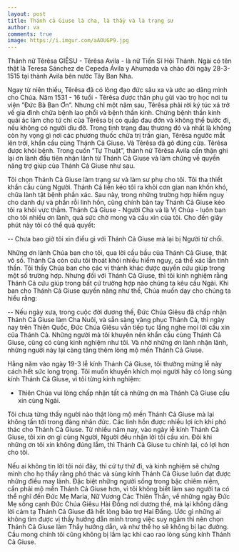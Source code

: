 ```yaml
---
layout: post
title: Thánh cả Giuse là cha, là thầy và là trạng sư
author: va
comments: true
image: https://i.imgur.com/aAOUGP9.jpg
---
```


Thánh nữ Têrêsa GIÊSU - Têrêsa Avila - là nữ Tiến Sĩ Hội Thánh. Ngài có tên thật là Teresa Sánchez de Cepeda Ávila y Ahumada và chào đời ngày 28-3-1515 tại thành Avila bên nước Tây Ban Nha.

Ngay từ niên thiếu, Têrêsa đã có lòng đạo đức sâu xa và ước ao dâng mình cho Chúa. Năm 1531 - 16 tuổi - Têrêsa được thân phụ gửi vào trọ học nơi tu viện ”Đức Bà Ban Ơn”. Nhưng chỉ một năm sau, Têrêsa phải rời ký túc xá trở về gia đình chữa bệnh lao phổi và bệnh thần kinh. Chứng bệnh thần kinh quái ác làm cho tứ chi của Têrêsa bị co quắp đau đớn và không thể bước đi, nếu không có người dìu đỡ. Trong tình trạng đau thương đó và nhất là không còn hy vọng gì nơi các phương thuốc chữa trị trần gian, Têrêsa ngước mắt lên trời, khẩn cầu cùng Thánh Cả Giuse. Và Têrêsa đã gõ đúng cửa. Têrêsa được khỏi bệnh. Trong cuốn ”Tự Thuật”, thánh nữ Têrêsa Avila cẩn thận ghi lại ơn lành đầu tiên nhận lãnh từ Thánh Cả Giuse và làm chứng về quyền năng trợ giúp của Thánh Cả Giuse như sau.

Tôi chọn Thánh Cả Giuse làm trạng sư và làm sư phụ cho tôi. Tôi tha thiết khẩn cầu cùng Người. Thánh Cả liền kéo tôi ra khỏi cơn gian nan khốn khó, chữa lành tật bệnh phần xác. Sau này, trong những trường hợp hiểm nguy cho danh dự và phần rỗi linh hồn, cũng chính bàn tay Thánh Cả Giuse kéo tôi ra khỏi vực thẳm. Thánh Cả Giuse - Người Cha và là Vị Chúa - luôn ban cho tôi nhiều ơn lành, quá sức chờ mong và cầu xin của tôi. Cho đến giây phút này tôi có thể quả quyết:

-- Chưa bao giờ tôi xin điều gì với Thánh Cả Giuse mà lại bị Người từ chối.

Những ơn lành Chúa ban cho tôi, qua lời cầu bầu của Thánh Cả Giuse, thật vô số. Thánh Cả còn cứu tôi thoát khỏi nhiều hiểm nguy, cả thể xác lẫn tinh thần. Tôi thấy Chúa ban cho các vị thánh khác được quyền cứu giúp trong một số trường hợp. Nhưng đối với Thánh Cả Giuse, thì tôi kinh nghiệm rằng Thánh Cả cứu giúp trong bất cứ trường hợp nào chúng ta kêu cầu Ngài. Khi ban cho Thánh Cả Giuse quyền năng như thế, Chúa muốn dạy cho chúng ta hiểu rằng:

-- Nếu ngày xưa, trong cuộc đời dương thế, Đức Chúa Giêsu đã chấp nhận Thánh Cả Giuse làm Cha Nuôi, và sẵn sàng vâng phục Thánh Cả, thì ngày nay trên Thiên Quốc, Đức Chúa Giêsu vẫn tiếp tục lắng nghe mọi lời cầu xin của Thánh Cả. Những người mà tôi khuyên nên khẩn cầu cùng Thánh Cả Giuse, cũng có cùng kinh nghiệm như tôi. Và nhờ những ơn lành nhận lãnh, những người này lại càng tăng thêm lòng mộ mến Thánh Cả Giuse.

Hằng năm vào ngày 19-3 lễ kính Thánh Cả Giuse, tôi thường mừng lễ này cách hết sức long trọng. Tôi muốn khuyến khích mọi người hãy có lòng sùng kính Thánh Cả Giuse, vì tôi từng kinh nghiệm:

- Thiên Chúa vui lòng chấp nhận tất cả những ơn mà Thánh Cả Giuse cầu xin cùng Ngài.

Tôi chưa từng thấy người nào thật lòng mộ mến Thánh Cả Giuse mà lại không tấn tới trong đàng nhân đức. Các linh hồn được nhiều lợi ích khi phó thác cho Thánh Cả Giuse. Từ nhiều năm nay, vào ngày lễ kính Thánh Cả Giuse, tôi xin ơn gì cùng Người, Người đều nhận lời tôi cầu xin. Đôi khi những ơn tôi xin không đúng lắm, thì Thánh Cả Giuse tu chỉnh lại, có lợi hơn cho tôi.

Nếu ai không tin lời tôi nói đây, thì cứ tự thử đi, và kinh nghiệm sẽ chứng minh cho họ thấy rằng phó thác và sùng kính Thánh Cả Giuse luôn đạt được những điều may lành. Đặc biệt những người sống trong bậc chiêm niệm, cần phải mộ mến Thánh Cả Giuse hơn, vì tôi không biết làm sao người ta có thể nghĩ đến Đức Mẹ Maria, Nữ Vương Các Thiên Thần, về những ngày Đức Mẹ sống cạnh Đức Chúa Giêsu Hài Đồng nơi dương thế, mà lại không dâng lời cảm tạ Thánh Cả Giuse đã hết lòng bảo trợ Hai Đấng. Ước gì những ai không tìm được vị thầy hướng dẫn mình trong việc suy ngắm thì nên chọn Thánh Cả Giuse làm Thầy hướng dẫn, và như thế họ sẽ không bị lạc đường. Cầu mong chính tôi cũng không bị lầm lạc khi cao rao lòng sùng kính Thánh Cả Giuse.
